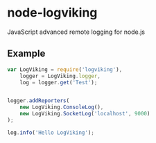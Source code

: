 node-logviking
==============

JavaScript advanced remote logging for node.js

Example
-------
```javascript
var LogViking = require('logviking'),
	logger = LogViking.logger,
	log = logger.get('Test');


logger.addReporters(
	new LogViking.ConsoleLog(),
	new LogViking.SocketLog('localhost', 9000)
);

log.info('Hello LogViking');
```